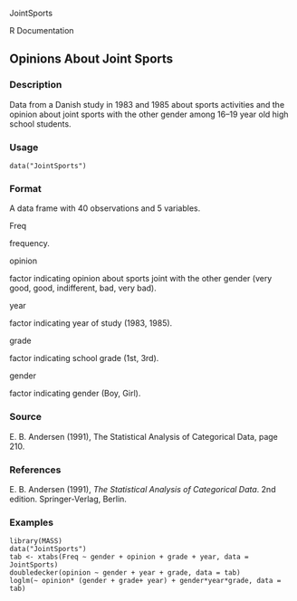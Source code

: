 JointSports

R Documentation

## Opinions About Joint Sports

### Description

Data from a Danish study in 1983 and 1985 about sports activities and the
opinion about joint sports with the other gender among 16–19 year old high
school students.

### Usage

    
    data("JointSports")

### Format

A data frame with 40 observations and 5 variables.

Freq

frequency.

opinion

factor indicating opinion about sports joint with the other gender (very good,
good, indifferent, bad, very bad).

year

factor indicating year of study (1983, 1985).

grade

factor indicating school grade (1st, 3rd).

gender

factor indicating gender (Boy, Girl).

### Source

E. B. Andersen (1991), The Statistical Analysis of Categorical Data, page 210.

### References

E. B. Andersen (1991), _The Statistical Analysis of Categorical Data_. 2nd
edition. Springer-Verlag, Berlin.

### Examples

    
    library(MASS)
    data("JointSports")
    tab <- xtabs(Freq ~ gender + opinion + grade + year, data = JointSports)
    doubledecker(opinion ~ gender + year + grade, data = tab)
    loglm(~ opinion* (gender + grade+ year) + gender*year*grade, data = tab)

